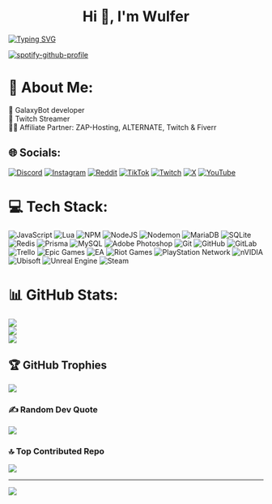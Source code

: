 <h1 align="center">Hi 👋, I'm Wulfer</h1>
<a href="https://git.io/typing-svg"><img src="https://readme-typing-svg.demolab.com?font=Fira+Code&size=40&pause=1500&center=true&width=1435&height=150&lines=Twitch+Streamer;Developer+of+WulferSystems;Owner+of+VState+RolePlay;Discord+Bot++%26+Game+Developer;Website+Developer" alt="Typing SVG" /></a>

[![spotify-github-profile](https://spotify-github-profile.kittinanx.com/api/view?uid=txejp6u53ig022rc7t6kvdy4q&cover_image=true&theme=default&show_offline=true&background_color=121212&interchange=false&bar_color=00ffbf&bar_color_cover=true)](https://spotify-github-profile.kittinanx.com/api/view?uid=txejp6u53ig022rc7t6kvdy4q&redirect=true)
# 💫 About Me:
🤖 GalaxyBot developer<br>🎤 Twitch Streamer<br>👨‍💻 Affiliate Partner: ZAP-Hosting, ALTERNATE, Twitch & Fiverr


## 🌐 Socials:
[![Discord](https://img.shields.io/badge/Discord-%237289DA.svg?logo=discord&logoColor=white)](https://discord.gg/uBfmWQFK5U) [![Instagram](https://img.shields.io/badge/Instagram-%23E4405F.svg?logo=Instagram&logoColor=white)](https://instagram.com/wulfer_gaming_19) [![Reddit](https://img.shields.io/badge/Reddit-%23FF4500.svg?logo=Reddit&logoColor=white)](https://reddit.com/user/Wulfer_Gaming_19) [![TikTok](https://img.shields.io/badge/TikTok-%23000000.svg?logo=TikTok&logoColor=white)](https://tiktok.com/@wulfer_gaming_19) [![Twitch](https://img.shields.io/badge/Twitch-%239146FF.svg?logo=Twitch&logoColor=white)](https://twitch.tv/Wulfer_Gaming_19) [![X](https://img.shields.io/badge/X-black.svg?logo=X&logoColor=white)](https://x.com/Wulfer_Gaming19) [![YouTube](https://img.shields.io/badge/YouTube-%23FF0000.svg?logo=YouTube&logoColor=white)](https://youtube.com/@@WulferGaming19) 

# 💻 Tech Stack:
![JavaScript](https://img.shields.io/badge/javascript-%23323330.svg?style=for-the-badge&logo=javascript&logoColor=%23F7DF1E) ![Lua](https://img.shields.io/badge/lua-%232C2D72.svg?style=for-the-badge&logo=lua&logoColor=white) ![NPM](https://img.shields.io/badge/NPM-%23CB3837.svg?style=for-the-badge&logo=npm&logoColor=white) ![NodeJS](https://img.shields.io/badge/node.js-6DA55F?style=for-the-badge&logo=node.js&logoColor=white) ![Nodemon](https://img.shields.io/badge/NODEMON-%23323330.svg?style=for-the-badge&logo=nodemon&logoColor=%BBDEAD) ![MariaDB](https://img.shields.io/badge/MariaDB-003545?style=for-the-badge&logo=mariadb&logoColor=white) ![SQLite](https://img.shields.io/badge/sqlite-%2307405e.svg?style=for-the-badge&logo=sqlite&logoColor=white) ![Redis](https://img.shields.io/badge/redis-%23DD0031.svg?style=for-the-badge&logo=redis&logoColor=white) ![Prisma](https://img.shields.io/badge/Prisma-3982CE?style=for-the-badge&logo=Prisma&logoColor=white) ![MySQL](https://img.shields.io/badge/mysql-4479A1.svg?style=for-the-badge&logo=mysql&logoColor=white) ![Adobe Photoshop](https://img.shields.io/badge/adobe%20photoshop-%2331A8FF.svg?style=for-the-badge&logo=adobe%20photoshop&logoColor=white) ![Git](https://img.shields.io/badge/git-%23F05033.svg?style=for-the-badge&logo=git&logoColor=white) ![GitHub](https://img.shields.io/badge/github-%23121011.svg?style=for-the-badge&logo=github&logoColor=white) ![GitLab](https://img.shields.io/badge/gitlab-%23181717.svg?style=for-the-badge&logo=gitlab&logoColor=white) ![Trello](https://img.shields.io/badge/Trello-%23026AA7.svg?style=for-the-badge&logo=Trello&logoColor=white) ![Epic Games](https://img.shields.io/badge/epicgames-%23313131.svg?style=for-the-badge&logo=epicgames&logoColor=white) ![EA](https://img.shields.io/badge/ea-%23000000.svg?style=for-the-badge&logo=ea&logoColor=white) ![Riot Games](https://img.shields.io/badge/riotgames-D32936.svg?style=for-the-badge&logo=riotgames&logoColor=white) ![PlayStation Network](https://img.shields.io/badge/PSN-%230070D1.svg?style=for-the-badge&logo=Playstation&logoColor=white) ![nVIDIA](https://img.shields.io/badge/nVIDIA-%2376B900.svg?style=for-the-badge&logo=nVIDIA&logoColor=white) ![Ubisoft](https://img.shields.io/badge/Ubisoft-%23F5F5F5.svg?style=for-the-badge&logo=Ubisoft&logoColor=black) ![Unreal Engine](https://img.shields.io/badge/unrealengine-%23313131.svg?style=for-the-badge&logo=unrealengine&logoColor=white) ![Steam](https://img.shields.io/badge/steam-%23000000.svg?style=for-the-badge&logo=steam&logoColor=white)
# 📊 GitHub Stats:
![](https://github-readme-stats.vercel.app/api?username=WulferGaming19&theme=github_dark&hide_border=false&include_all_commits=true&count_private=true)<br/>
![](https://github-readme-streak-stats.herokuapp.com/?user=WulferGaming19&theme=github_dark&hide_border=false)<br/>
![](https://github-readme-stats.vercel.app/api/top-langs/?username=WulferGaming19&theme=github_dark&hide_border=false&include_all_commits=true&count_private=true&layout=compact)

## 🏆 GitHub Trophies
![](https://github-profile-trophy.vercel.app/?username=WulferGaming19&theme=github_dark_dimmed&no-frame=false&no-bg=true&margin-w=4)

### ✍️ Random Dev Quote
![](https://quotes-github-readme.vercel.app/api?type=horizontal&theme=radical)

### 🔝 Top Contributed Repo
![](https://github-contributor-stats.vercel.app/api?username=WulferGaming19&limit=5&theme=github_dark_dimmed&combine_all_yearly_contributions=true)

---
[![](https://visitcount.itsvg.in/api?id=WulferGaming19&icon=2&color=0)](https://visitcount.itsvg.in)

<!-- Proudly created with GPRM ( https://gprm.itsvg.in ) -->
